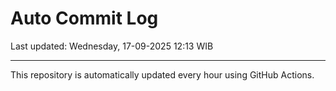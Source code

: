 # Auto Commit Log

Last updated: Wednesday, 17-09-2025 12:13 WIB

---

This repository is automatically updated every hour using GitHub Actions.
